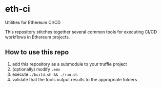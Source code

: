 # eth-ci

Utilities for Ethereum CI/CD

This repository stitches together several common tools for executing CI/CD workflows in Ethereum projects.

## How to use this repo

1. add this repository as a submodule to your truffle project
2. (optionally) modify `.env`
3. execute `./build.sh && ./run.sh`
4. validate that the tools output results to the appropriate folders
